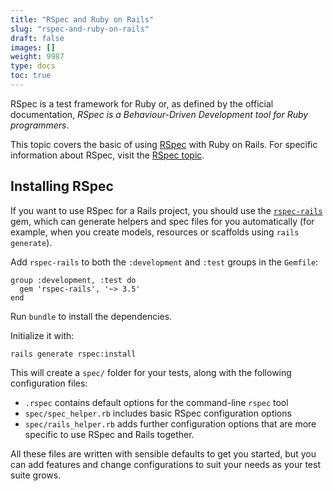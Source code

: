 ```yaml
---
title: "RSpec and Ruby on Rails"
slug: "rspec-and-ruby-on-rails"
draft: false
images: []
weight: 9987
type: docs
toc: true
---
```


RSpec is a test framework for Ruby or, as defined by the official documentation, _RSpec is a Behaviour-Driven Development tool for Ruby programmers_.

This topic covers the basic of using [RSpec](http://rspec.info/) with Ruby on Rails. For specific information about RSpec, visit the [RSpec topic](https://www.wikiod.com/rspec).

## Installing RSpec
If you want to use RSpec for a Rails project, you should use the [`rspec-rails`](https://rubygems.org/gems/rspec-rails) gem, which  can generate helpers and spec files for you automatically (for example, when you create models, resources or scaffolds using `rails generate`).

Add `rspec-rails` to both the `:development` and `:test` groups in the `Gemfile`:

    group :development, :test do
      gem 'rspec-rails', '~> 3.5'
    end

Run `bundle` to install the dependencies.

Initialize it with:

    rails generate rspec:install

This will create a `spec/` folder for your tests, along with the following configuration files:

 - `.rspec` contains default options for the command-line `rspec` tool
 - `spec/spec_helper.rb` includes basic RSpec configuration options
 - `spec/rails_helper.rb` adds further configuration options that are more specific to use RSpec and Rails together.

All these files are written with sensible defaults to get you started, but you can add features and change configurations to suit your needs as your test suite grows.


